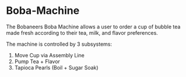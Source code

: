 # Boba-Machine

The Bobaneers Boba Machine allows a user to order a cup of bubble tea made fresh according to their tea, milk, and flavor preferences.

The machine is controlled by 3 subsystems:
1. Move Cup via Assembly Line
2. Pump Tea + Flavor
3. Tapioca Pearls (Boil + Sugar Soak)

